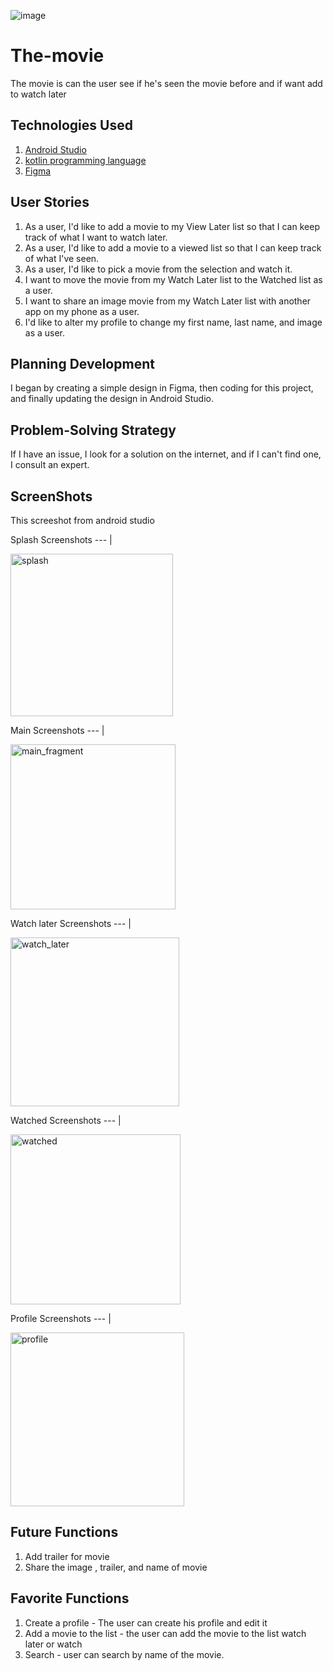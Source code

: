 
![image](https://user-images.githubusercontent.com/91452316/140028501-c5493074-90dc-4757-9723-fd8486c9fd5c.png)
# The-movie
The movie is can the user see if he's seen the movie before and if want add to watch later
## Technologies Used
1. [Android Studio][1]
2. [kotlin programming language][2]
3. [Figma][3]

## User Stories
1. As a user, I'd like to add a movie to my View Later list so that I can keep track of what I want to watch later.
2. As a user, I'd like to add a movie to a viewed list so that I can keep track of what I've seen.
3. As a user, I'd like to pick a movie from the selection and watch it.
4. I want to move the movie from my Watch Later list to the Watched list as a user.
5. I want to share an image movie from my Watch Later list with another app on my phone as a user.
6. I'd like to alter my profile to change my first name, last name, and image as a user.

## Planning Development 
I began by creating a simple design in Figma, then coding for this project, and finally updating the design in Android Studio.

## Problem-Solving Strategy
If I have an issue, I look for a solution on the internet, and if I can't find one, I consult an expert.

## ScreenShots
This screeshot from android studio

Splash Screenshots
--- |

<img width="260" alt="splash" src="https://user-images.githubusercontent.com/91452316/149097991-eef8e20d-6cac-4722-a62f-9e280f9f2081.png">

Main Screenshots
--- |

<img width="264" alt="main_fragment" src="https://user-images.githubusercontent.com/91452316/149098222-3c7dadd7-969b-4079-95d6-4354d4793e55.png">

Watch later Screenshots
--- |

<img width="270" alt="watch_later" src="https://user-images.githubusercontent.com/91452316/149098309-1ab4829e-e344-430f-90fa-342ccd47a061.png">

Watched Screenshots
--- |

<img width="272" alt="watched" src="https://user-images.githubusercontent.com/91452316/149098376-afc49b16-e405-49d5-9ebd-951f03337324.png">

Profile Screenshots
--- |

<img width="278" alt="profile" src="https://user-images.githubusercontent.com/91452316/149098440-0bc165c8-5361-4242-ac6c-c14f147980db.png">

## Future Functions
1. Add trailer for movie
2. Share the image , trailer, and name of movie

## Favorite Functions
1. Create a profile - The user can create his profile and edit it 
2. Add a movie to the list - the user can add the movie to the list watch later or watch
3. Search - user can search by name of the movie.

[1]:https://developer.android.com/studio?gclid=Cj0KCQjw5oiMBhDtARIsAJi0qk1XynCsLYazXjaGg4jc2c274uQaqPKQVp84TUYHZXFwvJ-UasEAMcwaAhgFEALw_wcB&gclsrc=aw.ds
[2]:https://developer.android.com/kotlin?gclid=Cj0KCQjw5oiMBhDtARIsAJi0qk0fRhPxeSoiv1myXTAbN7aXUWM2TrSZI-6JL_uYbnfT0XDm4-FIeZAaAvnaEALw_wcB&gclsrc=aw.ds
[3]:https://www.figma.com/

